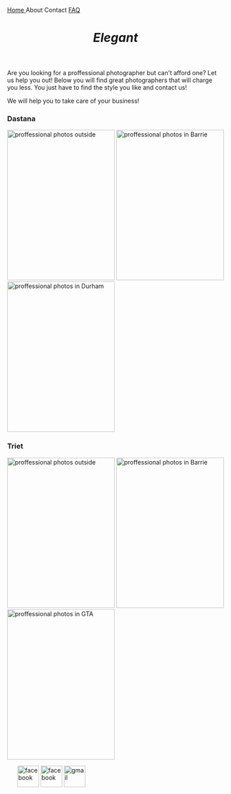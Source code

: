 <!DOCTYPE html>
<html lang='eng'>
<div class="page">
<head>
<meta charset="utf-8">
<link rel="shortcut icon" type="image/x-icon" href="favicon.ico" />
<link rel="stylesheet" href="master.css">
<title>Home page</title>
<div class="buttons">
<p> <a href="Home page.html"> Home </a>
   About
     Contact
      <a href="FAQ.html"> FAQ </p></a>
  </div>

</head>
<body>
<div class="name">
<header>
  <h1><em>Elegant</em></h1>
</header>
</div>

<body>
<div class="intro">
  <p class="subhead"> Are you looking for a proffessional photographer but can't afford one? Let us help you out! Below you will find great photographers that will charge you less. You just have to find the style you like and contact us!</p>
  </div>
</body>

  <div class="intro2">
<p>We will help you to take care of your business!</p>
  </div>


<div class="photos">
  <section class="Portfolios">
    <h3 id="Dastana">Dastana</h3>
      <img src="../Elegant/Dastana/1.jpg" width="250" height="349" alt="proffessional photos outside" class="center">
      <img src="../Elegant/Dastana/2.jpg" width="250" height="349" alt="proffessional photos in Barrie" class="center">
      <img src="../Elegant/Dastana/3.jpg" width="250" height="349" alt="proffessional photos in Durham" class="center">
</div>

<div class="photos">
<section class="Portfolios">
<h3 id="Triet">Triet</h3>
  <img src="../Elegant/Triet/1.jpg" width="250" height="349" alt="proffessional photos outside"class="center">
  <img src="../Elegant/Triet/2.jpg" width="250" height="349" alt="proffessional photos in Barrie" class="center">
  <img src="../Elegant/Triet/3.jpg" width="250" height="349" alt="proffessional photos in GTA" class="center">
</div>

<ul>
     <div class="socialmedia">
<a href="https://www.facebook.com/framaphoss/?view_public_for=103011297820246.html"target="_blank"><img src="facebook.png" width="50" height="50" alt="facebook" class="center"></a>
<a href="https://www.instagram.com/dastana_01/"target="_blank"><img src="instagram.png" width="50" height="50" alt="facebook" class="center"></a>
<a href="https://mail.google.com/mail/u/0/?tab=rm&ogbl#inbox?compose=GTvVlcRwQZjwLSQPlNgQBVvQhWwLsgBPJXLNbqzWPLWrdsDQKQNXkgMvSDNLDJhWTSTXHsKgmZsWT"target="_blank"><img src="gmail.png" width="50" height="50" alt="gmail" class="center"></a>
 </ul>
</div>

</body>
